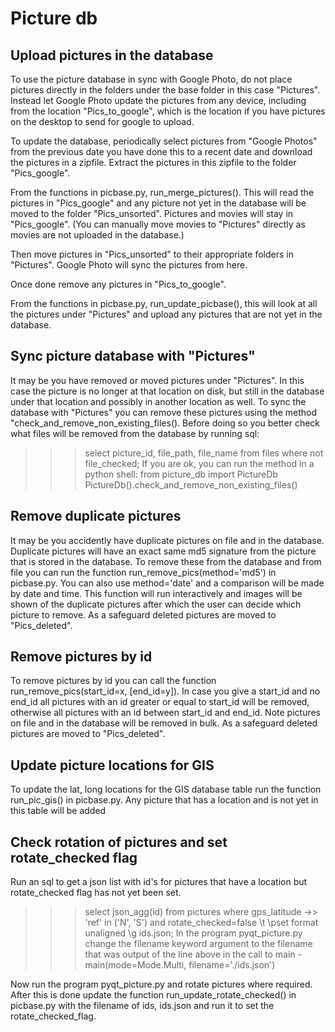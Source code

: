 # Picture db

## Upload pictures in the database
To use the picture database in sync with Google Photo, do not place pictures directly in the folders under the base folder
in this case "Pictures". Instead let Google Photo update the pictures from any device, including from the location
"Pics_to_google", which is the location if you have pictures on the desktop to send for google to upload.

To update the database, periodically select pictures from "Google Photos" from the previous date you have done this to a recent date
and download the pictures in a zipfile. Extract the pictures in this zipfile to the folder "Pics_google".

From the functions in picbase.py, run_merge_pictures(). This will read the pictures in "Pics_google" and any picture not yet in the
database will be moved to the folder "Pics_unsorted". Pictures and movies will stay in "Pics_google". (You can manually move movies
to "Pictures" directly as movies are not uploaded in the database.)

Then move pictures in "Pics_unsorted" to their appropriate folders in "Pictures". Google Photo will sync the pictures from here.

Once done remove any pictures in "Pics_to_google".

From the functions in picbase.py, run_update_picbase(), this will look at all the pictures under "Pictures" and upload any pictures
that are not yet in the database.

## Sync picture database with "Pictures"
It may be you have removed or moved pictures under "Pictures". In this case the picture is no longer at that location on disk, but
still in the database under that location and possibly in another location as well. To sync the database with "Pictures" you can
remove these pictures using the method "check_and_remove_non_existing_files(). Before doing so you better check what files will be
removed from the database by running sql:
>>>select picture_id, file_path, file_name from files where not file_checked;
If you are ok, you can run the method in a python shell:
>>>from picture_db import PictureDb
>>>PictureDb().check_and_remove_non_existing_files()

## Remove duplicate pictures
It may be you accidently have duplicate pictures on file and in the database. Duplicate pictures will have an exact same md5 signature
from the picture that is stored in the database. To remove these from the database and from file you can run the function
run_remove_pics(method='md5') in picbase.py. You can also use method='date' and a comparison will be made by date and time. This
function will run interactively and images will be shown of the duplicate pictures after which the user can decide which picture
to remove. As a safeguard deleted pictures are moved to "Pics_deleted".

## Remove pictures by id
To remove pictures by id you can call the function run_remove_pics(start_id=x, [end_id=y]). In case you give a start_id and no end_id
all pictures with an id greater or equal to start_id will be removed, otherwise all pictures with an id between start_id and end_id.
Note pictures on file and in the database will be removed in bulk. As a safeguard deleted pictures are moved to "Pics_deleted".

## Update picture locations for GIS
To update the lat, long locations for the GIS database table run the function run_pic_gis() in picbase.py. Any picture that has a location
and is not yet in this table will be added

## Check rotation of pictures and set rotate_checked flag
Run an sql to get a json list with id's for pictures that have a location but rotate_checked flag has not yet been set.
>>>select json_agg(id) from pictures where gps_latitude ->> 'ref' in ('N', 'S') and rotate_checked=false \t \pset format unaligned \g ids.json;
In the program pyqt_picture.py change the filename keyword argument to the filename that was output of the line above in the call to
main - main(mode=Mode.Multi, filename='./ids.json')

Now run the program pyqt_picture.py and rotate pictures where required. After this is done update the function run_update_rotate_checked() in
picbase.py with the filename of ids, ids.json and run it to set the rotate_checked_flag.

